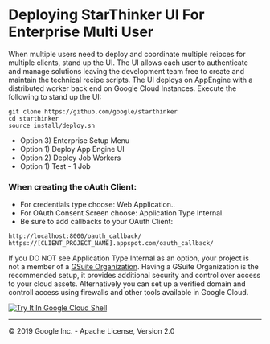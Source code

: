 # Deploying StarThinker UI For Enterprise Multi User 

When multiple users need to deploy and coordinate multiple reipces for multiple clients, stand up the UI.
The UI allows each user to authenticate and manage solutions leaving the development team free to create
and maintain the technical recipe scripts.  The UI deploys on AppEngine with a distributed worker back end
on Google Cloud Instances. Execute the following to stand up the UI:

```
git clone https://github.com/google/starthinker
cd starthinker
source install/deploy.sh
```
- Option 3) Enterprise Setup Menu 
- Option 1) Deploy App Engine UI
- Option 2) Deploy Job Workers
- Option 1) Test - 1 Job


### When creating the oAuth Client:

- For credentials type choose: Web Application..
- For OAuth Consent Screen choose: Application Type Internal.
- Be sure to add callbacks to your OAuth Client:
```
http://localhost:8000/oauth_callback/	
https://[CLIENT_PROJECT_NAME].appspot.com/oauth_callback/	
```

If you DO NOT see Application Type Internal as an option, your project is not
a member of a [GSuite Organization](https://support.google.com/a/answer/6365252).
Having a GSuite Organization is the recommended setup, it provides additional
security and control over access to your cloud assets.  Alternatively you can
set up a verified domain and controll access using firewalls and other tools
available in Google Cloud.

[![Try It In Google Cloud Shell](http://gstatic.com/cloudssh/images/open-btn.svg)](https://console.cloud.google.com/cloudshell/editor?cloudshell_git_repo=https%3A%2F%2Fgithub.com%2Fgoogle%2Fstarthinker&cloudshell_tutorial=tutorials/deploy_enterprise.md)

---
&copy; 2019 Google Inc. - Apache License, Version 2.0
